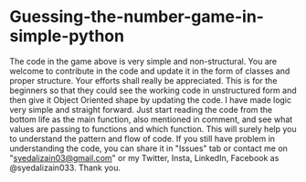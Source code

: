 # Guessing-the-number-game-in-simple-python
The code in the game above is very simple and non-structural. You are welcome to contribute in the code and update it in the form of classes and proper structure. Your efforts shall really be appreciated. This is for the beginners so that they could see the working code in unstructured form and then give it Object Oriented shape by updating the code. I have made logic very simple and straight forward. Just start reading the code from the bottom life as the main function, also mentioned in comment, and see what values are passing to functions and which function. This will surely help you to understand the pattern and flow of code. If you still have problem in understanding the code, you can share it in "Issues" tab or contact me on "syedalizain03@gmail.com" or my Twitter, Insta, LinkedIn, Facebook as @syedalizain033. Thank you. 
